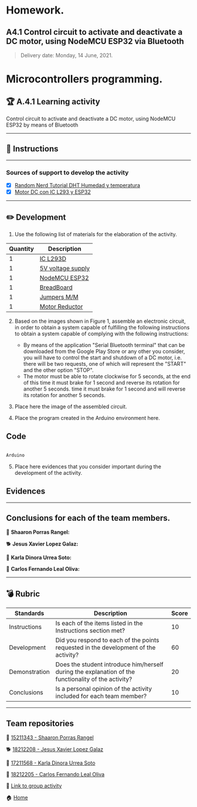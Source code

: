 # **Homework.**  

## A4.1 Control circuit to activate and deactivate a DC motor, using NodeMCU ESP32 via Bluetooth

> Delivery date: Monday, 14 June, 2021.
> 

# Microcontrollers programming.

## 🏆 A.4.1 Learning activity

Control circuit to activate and deactivate a DC motor, using NodeMCU ESP32 by means of Bluetooth
___

## 📘 Instructions

___

### Sources of support to develop the activity

- [x] [Random Nerd Tutorial DHT Humedad y temperatura](https://randomnerdtutorials.com/esp32-dht11-dht22-temperature-humidity-sensor-arduino-ide/)
- [x] [Motor DC con IC L293 y ESP32](https://www.hackster.io/Oniichan_is_ded/l293d-with-esp32-wemos-lolin-d32-v2-hacked-edition-ea2086)

___


## ✏️ Development

1. Use the following list of materials for the elaboration of the activity. 

| Quantity | Description                                                                                                                                                                                                                |
| -------- | -------------------------------------------------------------------------------------------------------------------------------------------------------------------------------------------------------------------------- |
| 1        | [IC L293D](https://www.mouser.mx/ProductDetail/STMicroelectronics/L293D?qs=gr8Zi5OG3MgMJ1ICDzL[…]term=L293D&utm_content=STMicroelectronics&source=Datasheets360)             |
| 1        | [5V voltage supply](https://www.amazon.com.mx/Adaptador-corriente-100-alimentaci%C3%B3n-masajeador/dp/B087LY41PV/ref=asc_df_B087LY41PV/?tag=gledskshopmx-20&linkCode=df0&hvadid=450967569013&hvpos=&hvnetw=g&hvrand=16650618794470437898&hvpone=&hvptwo=&hvqmt=&hvdev=c&hvdvcmdl=&hvlocint=&hvlocphy=9073855&hvtargid=pla-1431055871432&psc=1)                                                                                                                                                                                                    |
| 1        | [NodeMCU ESP32](https://www.amazon.com.mx/ESP-32-ESP-32S-ESP-WROOM-32-ESP32-S-desarrollo/dp/B07TBFC75Z/ref=sr_1_2?__mk_es_MX=%C3%85M%C3%85%C5%BD%C3%95%C3%91&dchild=1&keywords=esp32&qid=1599003438&sr=8-2)                |
| 1        | [BreadBoard](https://www.amazon.com.mx/Deke-Home-Breadboard-distribuci%C3%B3n-electr%C3%B3nica/dp/B086C9HK7V/ref=sr_1_22?__mk_es_MX=%C3%85M%C3%85%C5%BD%C3%95%C3%91&dchild=1&keywords=breadboard&qid=1599003455&sr=8-22)   |
| 1        | [Jumpers M/M](https://www.amazon.com.mx/ELEGOO-Macho-Hembra-Macho-Macho-Hembra-Hembra-Protoboard/dp/B06ZXSQ5WG/ref=sr_1_1?__mk_es_MX=%C3%85M%C3%85%C5%BD%C3%95%C3%91&dchild=1&keywords=jumper+wires&qid=1599003519&sr=8-1) |
| 1| [Motor Reductor](http://www.master.com.mx/img/fichas/AR-DCMOTOR.pdf) |

2. Based on the images shown in Figure 1, assemble an electronic circuit, in order to obtain a system capable of fulfilling the following instructions to obtain a system capable of complying with the following instructions:
    - By means of the application "Serial Bluetooth terminal" that can be downloaded from the Google Play Store or any other you consider, you will have to control the start and shutdown of a DC motor, i.e. there will be two requests, one of which will represent the "START" and the other option "STOP".
    - The motor must be able to rotate clockwise for 5 seconds, at the end of this time it must brake for 1 second and reverse its rotation for another 5 seconds. time it must brake for 1 second and will reverse its rotation for another 5 seconds.

3. Place here the image of the assembled circuit.

4. Place the program created in the Arduino environment here.

## Code
```c++

Arduino

```

5. Place here evidences that you consider important during the development of the activity.

## Evidences



___

## Conclusions for each of the team members.

🥞 **Shaaron Porras Rangel:** 


🐕 **Jesus Xavier Lopez Galaz:** 


🧀 **Karla Dinora Urrea Soto:**


🐶 **Carlos Fernando Leal Oliva:**

___

## 💣 Rubric


| **Standards** | **Description**                                                                                    | **Score** |
| ------------- | -------------------------------------------------------------------------------------------------- | --------- |
| Instructions  | Is each of the items listed in the Instructions section met?                                        | 10        |
| Development   | Did you respond to each of the points requested in the development of the activity?                 | 60        |
| Demonstration | Does the student introduce him/herself during the explanation of the functionality of the activity? | 20        |
| Conclusions   | Is a personal opinion of the activity included for each team member?                                | 10        |


___

## Team repositories

🥞 [15211343 - Shaaron Porras Rangel](https://github.com/ShaaronPR/Tareas)

🐕 [18212208 - Jesus Xavier Lopez Galaz](https://github.com/LopezJesus/Sistemas-Programables)

🧀 [17211568 - Karla Dinora Urrea Soto](https://github.com/Karldin11/SistemasProgramables)

🐶 [18212205 - Carlos Fernando Leal Oliva](https://github.com/FernandoOliva18212205/SistemasProgramables)

📁 [Link to group activity](https://github.com/ShaaronPR/Sistemas-Programables/blob/main/A4.1_NombreApellido_Sistematicos.md)


🏠 [Home](https://github.com/ShaaronPR/Sistemas-Programables)


